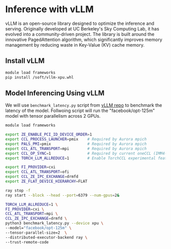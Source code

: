 # Inference with vLLM

vLLM is an open-source library designed to optimize the inference and serving. Originally developed at UC Berkeley's Sky Computing Lab, it has evolved into a community-driven project. The library is built around the innovative PagedAttention algorithm, which significantly improves memory management by reducing waste in Key-Value (KV) cache memory.

## Install vLLM 

```bash
module load frameworks
pip install /soft/vllm-xpu.whl
```


## Model Inferencing Using vLLM

We will use `benchmark_latency.py` script from [vLLM repo](https://github.com/vllm-project/vllm/blob/main/benchmarks/benchmark_latency.py) to benchmark the latency of the model. 
Follwoing script will run the "facebook/opt-125m" model with tensor parallelism across 2 GPUs.

```bash
module load frameworks

export ZE_ENABLE_PCI_ID_DEVICE_ORDER=1
export CCL_PROCESS_LAUNCHER=pmix    # Required by Aurora mpich
export PALS_PMI=pmix                # Required by Aurora mpich
export CCL_ATL_TRANSPORT=mpi        # Required by Aurora mpich
export CCL_OP_SYNC=1                # Required by current oneCCL (IMM4-962)
export TORCH_LLM_ALLREDUCE=1        # Enable TorchCCL experimental features

export FI_PROVIDER=cxi 
export CCL_ATL_TRANSPORT=ofi 
export CCL_ZE_IPC_EXCHANGE=drmfd
export ZE_FLAT_DEVICE_HIERARCHY=FLAT

ray stop -f
ray start --block --head --port=6379 --num-gpus=2&

TORCH_LLM_ALLREDUCE=1 \
FI_PROVIDER=cxi \
CCL_ATL_TRANSPORT=mpi \
CCL_ZE_IPC_EXCHANGE=drmfd \
python3 benchmark_latency.py --device xpu \
--model="facebook/opt-125m" \
--tensor-parallel-size=2  \
--distributed-executor-backend ray \
--trust-remote-code

```